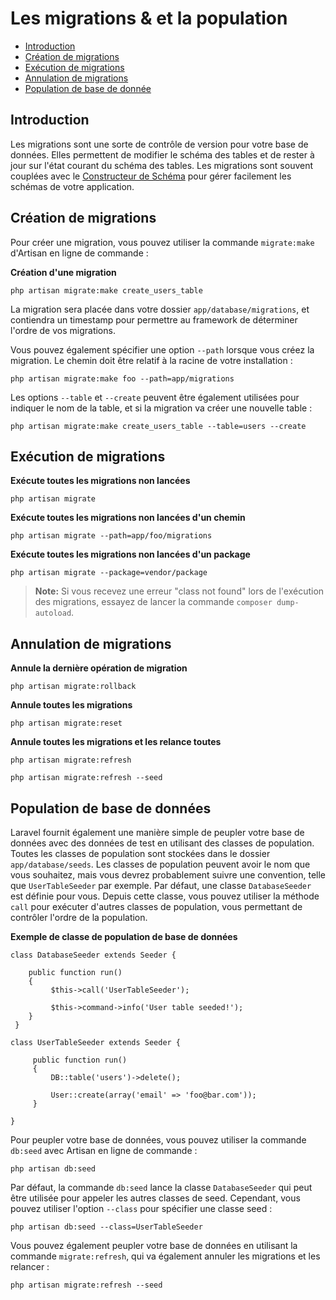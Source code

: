 # Les migrations & et la population

- [Introduction](#introduction)
- [Création de migrations](#creating-migrations)
- [Exécution de migrations](#running-migrations)
- [Annulation de migrations](#rolling-back-migrations)
- [Population de base de donnée](#database-seeding)

<a name="introduction"></a>
## Introduction

Les migrations sont une sorte de contrôle de version pour votre base de données. Elles permettent de modifier le schéma des tables et de rester à jour sur l'état courant du schéma des tables. Les migrations sont souvent couplées avec le [Constructeur de Schéma](/4.0/schema) pour gérer facilement les schémas de votre application.

<a name="creating-migrations"></a>
## Création de migrations

Pour créer une migration, vous pouvez utiliser la commande `migrate:make` d'Artisan en ligne de commande :

**Création d'une migration**

	php artisan migrate:make create_users_table

La migration sera placée dans votre dossier `app/database/migrations`, et contiendra un timestamp pour permettre au framework de déterminer l'ordre de vos migrations.

Vous pouvez également spécifier une option `--path` lorsque vous créez la migration. Le chemin doit être relatif à la racine de votre installation :

	php artisan migrate:make foo --path=app/migrations

Les options `--table` et `--create` peuvent être également utilisées pour indiquer le nom de la table, et si la migration va créer une nouvelle table :

	php artisan migrate:make create_users_table --table=users --create

<a name="running-migrations"></a>
## Exécution de migrations

**Exécute toutes les migrations non lancées**

	php artisan migrate

**Exécute toutes les migrations non lancées d'un chemin**

	php artisan migrate --path=app/foo/migrations

**Exécute toutes les migrations non lancées d'un package**

	php artisan migrate --package=vendor/package

> **Note:** Si vous recevez une erreur "class not found" lors de l'exécution des migrations, essayez de lancer la commande `composer dump-autoload`.

<a name="rolling-back-migrations"></a>
## Annulation de migrations

**Annule la dernière opération de migration**

	php artisan migrate:rollback

**Annule toutes les migrations**

	php artisan migrate:reset

**Annule toutes les migrations et les relance toutes**

	php artisan migrate:refresh

	php artisan migrate:refresh --seed

<a name="database-seeding"></a>
## Population de base de données

Laravel fournit également une manière simple de peupler votre base de données avec des données de test en utilisant des classes de population. Toutes les classes de population sont stockées dans le dossier `app/database/seeds`. Les classes de population peuvent avoir le nom que vous souhaitez, mais vous devrez probablement suivre une convention, telle que `UserTableSeeder` par exemple. Par défaut, une classe `DatabaseSeeder` est définie pour vous. Depuis cette classe, vous pouvez utiliser la méthode `call` pour exécuter d'autres classes de population, vous permettant de contrôler l'ordre de la population.

**Exemple de classe de population de base de données**

    class DatabaseSeeder extends Seeder {

        public function run()
        {
             $this->call('UserTableSeeder');

             $this->command->info('User table seeded!');
        }
     }

    class UserTableSeeder extends Seeder {

         public function run()
         {
             DB::table('users')->delete();

             User::create(array('email' => 'foo@bar.com'));
         }

    }

Pour peupler votre base de données, vous pouvez utiliser la commande `db:seed` avec Artisan en ligne de commande :

	php artisan db:seed

Par défaut, la commande `db:seed` lance la classe `DatabaseSeeder` qui peut être utilisée pour appeler les autres classes de seed. Cependant, vous pouvez utiliser l'option `--class` pour spécifier une classe seed :

    php artisan db:seed --class=UserTableSeeder

Vous pouvez également peupler votre base de données en utilisant la commande `migrate:refresh`, qui va également annuler les migrations et les relancer :

	php artisan migrate:refresh --seed
